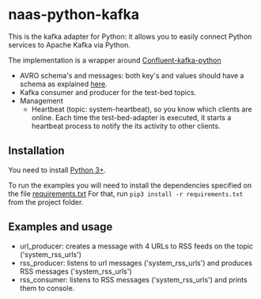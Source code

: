 # naas-python-kafka

This is the kafka adapter for Python: it allows you to easily connect Python 
services to Apache Kafka via Python. 

The implementation is a wrapper around [Confluent-kafka-python](https://github.com/confluentinc/confluent-kafka-python) 
- AVRO schema's and messages: both key's and values should have a schema 
as explained [here](https://github.com/DRIVER-EU/avro-schemas).
- Kafka consumer and producer for the test-bed topics.
- Management
  - Heartbeat (topic: system-heartbeat), so you know which clients are online.
  Each time the test-bed-adapter is executed, it starts a heartbeat process to notify
  the its activity to other clients.

## Installation
You need to install [Python 3+](https://www.python.org/). 

To run the examples you will need to install the dependencies specified on the file [requirements.txt](https://github.com/DRIVER-EU/python-test-bed-adapter/blob/master/requirements.txt)
For that, run
```pip3 install -r requirements.txt```
from the project folder.
## Examples and usage
- url_producer: creates a message with 4 URLs to RSS feeds on the topic ('system_rss_urls')
- rss_producer: listens to url messages ('system_rss_urls') and produces RSS messages ('system_rss_urls')
- rss_consumer: listens to RSS messages ('system_rss_urls') and prints them to console.
